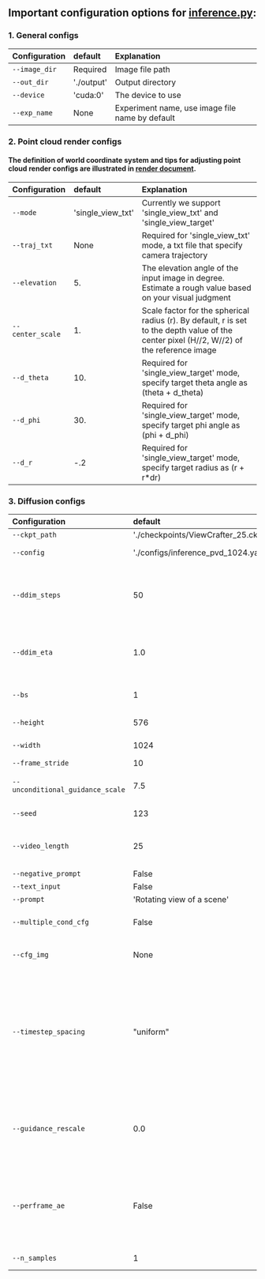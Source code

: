 ## Important configuration options for [inference.py](../inference.py):

### 1. General configs
| Configuration | default |   Explanation  | 
|:------------- |:----- | :------------- |
| `--image_dir` | Required | Image file path |
| `--out_dir` | './output' | Output directory |
| `--device` | 'cuda:0' | The device to use |
| `--exp_name` | None | Experiment name, use image file name by default |
### 2. Point cloud render configs
#### The definition of world coordinate system and tips for adjusting point cloud render configs are illustrated in [render document](./render_help.md).
| Configuration | default |   Explanation  | 
|:------------- |:----- | :------------- |
| `--mode` | 'single_view_txt' | Currently we support 'single_view_txt' and 'single_view_target' |
| `--traj_txt` | None | Required for 'single_view_txt' mode, a txt file that specify camera trajectory |
| `--elevation` | 5. | The elevation angle of the input image in degree. Estimate a rough value based on your visual judgment |
| `--center_scale` | 1. | Scale factor for the spherical radius (r). By default, r is set to the depth value of the center pixel (H//2, W//2) of the reference image |
| `--d_theta` | 10. | Required for 'single_view_target' mode, specify target theta angle as (theta + d_theta) |
| `--d_phi` | 30. | Required for 'single_view_target' mode, specify target phi angle as (phi + d_phi) |
| `--d_r` | -.2 | Required for 'single_view_target' mode, specify target radius as (r + r*dr) |
### 3. Diffusion configs
| Configuration | default |   Explanation  | 
|:------------- |:----- | :------------- |
| `--ckpt_path` | './checkpoints/ViewCrafter_25.ckpt' | Checkpoint path |
| `--config` | './configs/inference_pvd_1024.yaml' | Config (yaml) path |
| `--ddim_steps` | 50 | Steps of ddim if positive, otherwise use DDPM, reduce to 10 to speed up inference |
| `--ddim_eta` | 1.0 | Eta for ddim sampling (0.0 yields deterministic sampling) |
| `--bs` | 1 | Batch size for inference, should be one |
| `--height` | 576 | Image height, in pixel space |
| `--width` | 1024 | Image width, in pixel space |
| `--frame_stride` | 10 | Fixed |
| `--unconditional_guidance_scale` | 7.5 | Prompt classifier-free guidance |
| `--seed` | 123 | Seed for seed_everything |
| `--video_length` | 25 | Inference video length, change to 16 if you use 16 frame model |
| `--negative_prompt` | False | Unused |
| `--text_input` | False | Unused |
| `--prompt` | 'Rotating view of a scene' | Fixed |
| `--multiple_cond_cfg` | False | Use multi-condition cfg or not |
| `--cfg_img` | None | Guidance scale for image conditioning |
| `--timestep_spacing` | "uniform" | The way the timesteps should be scaled. Refer to Table 2 of the [Common Diffusion Noise Schedules and Sample Steps are Flawed](https://huggingface.co/papers/2305.08891) for more information. |
| `--guidance_rescale` | 0.0 | Guidance rescale in [Common Diffusion Noise Schedules and Sample Steps are Flawed](https://huggingface.co/papers/2305.08891) |
| `--perframe_ae` | False | If we use per-frame AE decoding, set it to True to save GPU memory, especially for the model of 576x1024 |
| `--n_samples` | 1 | Num of samples per prompt |

